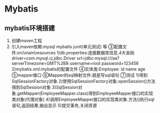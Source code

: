 # Mybatis

## mybatis环境搭建

1. 创建maven工程
2. 引入maven依赖:mysql mybatis junit(单元测试) 等
	③配置文件:src\main\resources
		1)db.properties:连接数据库信息,4大金刚
			driver=com.mysql.cj.jdbc.Driver
			url=jdbc:mysql:///aa?serverTimezone=GMT%2B8
			username=root
			password=123456
		2)mybatis.xml:mybatis的配置文件
	④实体类:Employee: id name age
	⑤mapper接口
	⑥Mapper的sql映射文件:就是写sql语句
	⑦测试
		1)得到SqlSessionFactory对象
		2)使用SqlSessionFactory对象.openSession()方法得到SqlSession对象
		3)SqlSession对象.getMapper(EmployeeMapper.class)得到EmployeeMapper接口的实现类对象(代理对象)
		4)调用EmployeeMapper接口的实现类对象.方法()执行sql语句,返回结果,输出显示
		5)提交事务,关闭资源